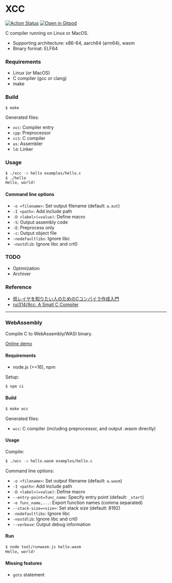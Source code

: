 XCC
===

[![Action Status](https://github.com/tyfkda/xcc/workflows/AllTests/badge.svg)](https://github.com/tyfkda/xcc)
[![Open in Gitpod](https://gitpod.io/button/open-in-gitpod.svg)](https://gitpod.io/#https://github.com/tyfkda/xcc)

C compiler running on Linux or MacOS.

  * Supporting architecture: x86-64, aarch64 (arm64), wasm
  * Binary format: ELF64


### Requirements

  * Linux (or MacOS)
  * C compiler (gcc or clang)
  * make


### Build

```sh
$ make
```

Generated files:

  * `xcc`: Compiler entry
  * `cpp`: Preprocessor
  * `cc1`: C compiler
  * `as`:  Assembler
  * `ld`:  Linker


### Usage

```sh
$ ./xcc -o hello examples/hello.c
$ ./hello
Hello, world!
```

#### Command line options

  * `-o <filename>`: Set output filename (default: `a.out`)
  * `-I <path>`:     Add include path
  * `-D <label>(=value)`:  Define macro
  * `-S`:            Output assembly code
  * `-E`:            Preprocess only
  * `-c`:            Output object file
  * `-nodefaultlibs`:  Ignore libc
  * `-nostdlib`:  Ignore libc and crt0


### TODO

  * Optimization
  * Archiver


### Reference

  * [低レイヤを知りたい人のためのCコンパイラ作成入門](https://www.sigbus.info/compilerbook)
  * [rui314/9cc: A Small C Compiler](https://github.com/rui314/9cc)


----

### WebAssembly

Compile C to WebAssembly/WASI binary.

[Online demo](https://tyfkda.github.io/xcc/)

#### Requirements

  * node.js (>=16), npm

Setup:

```sh
$ npm ci
```

#### Build

```sh
$ make wcc
```

Generated files:

  * `wcc`: C compiler (including preprocessor, and output .wasm directly)

#### Usage

Compile:

```sh
$ ./wcc -o hello.wasm examples/hello.c
```

Command line options:

  * `-o <filename>`: Set output filename (default: `a.wasm`)
  * `-I <path>`:     Add include path
  * `-D <label>(=value)`:  Define macro
  * `--entry-point=func_name`:  Specify entry point (default: `_start`)
  * `-e func_name,...`:  Export function names (comma separated)
  * `--stack-size=<size>`:  Set stack size (default: 8192)
  * `-nodefaultlibs`:  Ignore libc
  * `-nostdlib`:  Ignore libc and crt0
  * `--verbose`:  Output debug information

#### Run

```sh
$ node tool/runwasm.js hello.wasm
Hello, world!
```

#### Missing features

  * `goto` statement
